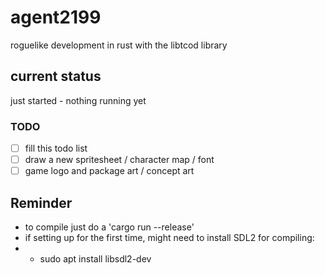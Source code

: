 # agent2199
roguelike development in rust with the libtcod library

## current status
just started - nothing running yet

### TODO
- [ ] fill this todo list
- [ ] draw a new spritesheet / character map / font
- [ ] game logo and package art / concept art

## Reminder
 * to compile just do a 'cargo run --release'
 * if setting up for the first time, might need to install SDL2 for compiling:
 * * sudo apt install libsdl2-dev